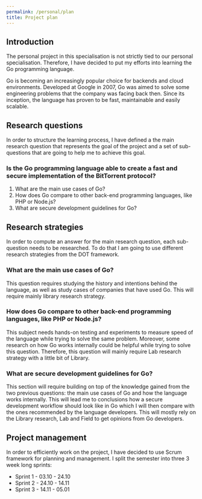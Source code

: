 ```yaml
---
permalink: /personal/plan
title: Project plan
---
```


## Introduction

The personal project in this specialisation is not strictly tied to our personal specialisation. Therefore, I have decided to put my efforts into learning the
Go programming language.

Go is becoming an increasingly popular choice for backends and cloud environments. Developed at Google in 2007, Go was aimed to solve
some engineering problems that the company was facing back then. Since its inception, the language has proven to be fast, maintainable and easily scalable.

## Research questions

In order to structure the learning process, I have defined a the main research question that represents the goal of the project and a set of sub-questions
that are going to help me to achieve this goal.

### Is the Go programming language able to create a fast and secure implementation of the BitTorrent protocol?

1. What are the main use cases of Go?
2. How does Go compare to other back-end programming languages, like PHP or Node.js?
3. What are secure development guidelines for Go?

## Research strategies

In order to compute an answer for the main research question, each sub-question needs to be researched. To do that I am going to use different research
strategies from the DOT framework.

### What are the main use cases of Go?

This question requires studying the history and intentions behind the language, as well as study cases of companies that have used Go. This will require mainly
library research strategy.

### How does Go compare to other back-end programming languages, like PHP or Node.js?

This subject needs hands-on testing and experiments to measure speed of the language while trying to solve the same problem. Moreover, some research on how
Go works internally could be helpful while trying to solve this question. Therefore, this question will mainly require Lab research strategy with a little bit
of Library.

### What are secure development guidelines for Go?

This section will require building on top of the knowledge gained from the two previous questions: the main use cases of Go and how the language works internally.
This will lead me to conclusions how a secure development workflow should look like in Go which I will then compare with the ones recommended by the language
developers. This will mostly rely on the Library research, Lab and Field to get opinions from Go developers.

## Project management

In order to efficiently work on the project, I have decided to use Scrum framework for planning and management. I split the semester into three 3 week long sprints:

- Sprint 1 - 03.10 - 24.10
- Sprint 2 - 24.10 - 14.11
- Sprint 3 - 14.11 - 05.01
